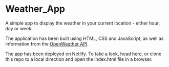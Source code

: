 # Weather_App

A simple app to display the weather in your current location - either hour, day or week.

The application has been built using HTML, CSS and JavaScript, as well as information from the [OpenWeather API](https://openweathermap.org/api).

The app has been deployed on Netlify. To take a look, head [here](https://georgesweatherapp.netlify.app/), or clone this repo to a local direction and open the index.html file in a browser.
